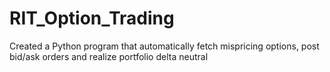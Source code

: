 # RIT_Option_Trading
Created a Python program that automatically fetch mispricing options, post bid/ask orders and realize portfolio delta neutral

